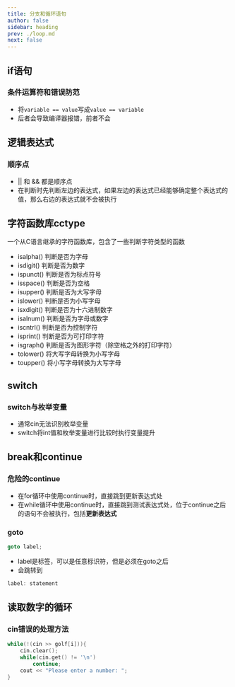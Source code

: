 ```yaml
---
title: 分支和循环语句
author: false
sidebar: heading
prev: ./loop.md
next: false
---
```


## if语句
### 条件运算符和错误防范
- 将`variable == value`写成`value == variable`
- 后者会导致编译器报错，前者不会

## 逻辑表达式
### 顺序点
- || 和 && 都是顺序点
- 在判断时先判断左边的表达式，如果左边的表达式已经能够确定整个表达式的值，那么右边的表达式就不会被执行

## 字符函数库cctype
一个从C语言继承的字符函数库，包含了一些判断字符类型的函数
- isalpha() 判断是否为字母
- isdigit() 判断是否为数字
- ispunct() 判断是否为标点符号
- isspace() 判断是否为空格
- isupper() 判断是否为大写字母
- islower() 判断是否为小写字母
- isxdigit() 判断是否为十六进制数字
- isalnum() 判断是否为字母或数字
- iscntrl() 判断是否为控制字符
- isprint() 判断是否为可打印字符
- isgraph() 判断是否为图形字符（除空格之外的打印字符）
- tolower() 将大写字母转换为小写字母
- toupper() 将小写字母转换为大写字母

## switch
### switch与枚举变量
- 通常cin无法识别枚举变量
- switch将int值和枚举变量进行比较时执行变量提升

## break和continue
### 危险的continue
- 在for循环中使用continue时，直接跳到更新表达式处
- 在while循环中使用continue时，直接跳到测试表达式处，位于continue之后的语句不会被执行，包括**更新表达式**

### goto
```cpp
goto label;
```
- label是标签，可以是任意标识符，但是必须在goto之后
- 会跳转到
```cpp
label: statement
```

## 读取数字的循环
### cin错误的处理方法
```cpp
while(!(cin >> golf[i])){
    cin.clear();
    while(cin.get() != '\n')
        continue;
    cout << "Please enter a number: ";
}
```
